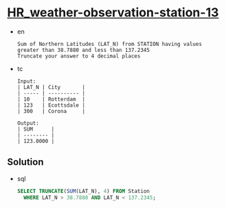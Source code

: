 # [HR_weather-observation-station-13](https://www.hackerrank.com/challenges/weather-observation-station-13)

* en

  ```en
  Sum of Northern Latitudes (LAT_N) from STATION having values greater than 38.7880 and less than 137.2345
  Truncate your answer to 4 decimal places
  ```

* tc

  ```tc
  Input:
  | LAT_N | City       |
  | ----- | ---------- |
  | 10    | Rotterdam  |
  | 123   | Ecottsdale |
  | 300   | Corona     |

  Output:
  | SUM      |
  | -------- |
  | 123.0000 |
  ```

## Solution

* sql

  ```sql
  SELECT TRUNCATE(SUM(LAT_N), 4) FROM Station
    WHERE LAT_N > 38.7880 AND LAT_N < 137.2345;
  ```
